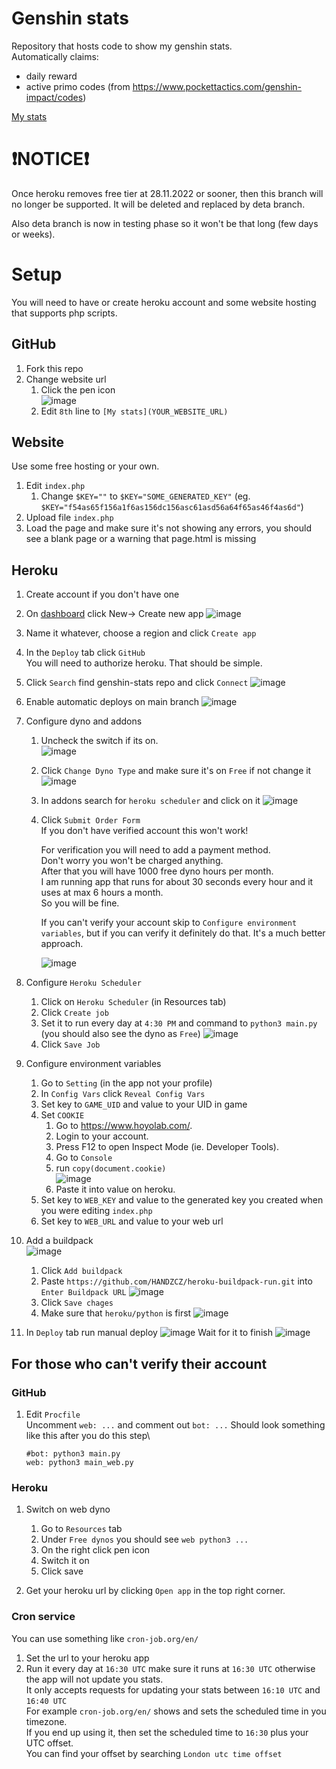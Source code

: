 # Genshin stats

Repository that hosts code to show my genshin stats.\
Automatically claims:
- daily reward
- active primo codes (from <https://www.pockettactics.com/genshin-impact/codes>)

[My stats](http://skullpluggery-gi.mygamesonline.org/)

# ❗NOTICE❗

Once heroku removes free tier at 28.11.2022 or sooner, then this branch will no longer be supported. It will be deleted and replaced by deta branch.

Also deta branch is now in testing phase so it won't be that long (few days or weeks).

# Setup

You will need to have or create heroku account and some website hosting that supports php scripts.

## GitHub

1. Fork this repo
1. Change website url
   1. Click the pen icon\
      ![image](https://user-images.githubusercontent.com/35496843/178002976-8c978699-cd1c-43cc-be9a-da098d516972.png)
   1. Edit ``8th`` line to ``[My stats](YOUR_WEBSITE_URL)`` 

## Website

Use some free hosting or your own.

1. Edit ``index.php``
   1. Change ``$KEY=""`` to ``$KEY="SOME_GENERATED_KEY"`` (eg. ``$KEY="f54as65f156a1f6as156dc156asc61asd56a64f65as46f4as6d"``)
1. Upload file ``index.php``
1. Load the page and make sure it's not showing any errors, you should see a blank page or a warning that page.html is missing

## Heroku

1. Create account if you don't have one
1. On [dashboard](https://dashboard.heroku.com/apps) click New-> Create new app
   ![image](https://user-images.githubusercontent.com/35496843/177956811-e6e5d30c-063c-47a4-b260-21bcd8213391.png)
1. Name it whatever, choose a region and click ``Create app``
1. In the ``Deploy`` tab click ``GitHub``\
   You will need to authorize heroku. That should be simple.
1. Click ``Search`` find genshin-stats repo and click ``Connect``
   ![image](https://user-images.githubusercontent.com/35496843/177958036-5a40ac57-d645-45b7-8ab2-aa686b0fe527.png)
1. Enable automatic deploys on main branch
   ![image](https://user-images.githubusercontent.com/35496843/177958451-9be0610b-af35-405b-8bcf-04699d781605.png)
1. Configure dyno and addons
   1. Uncheck the switch if its on.\
      ![image](https://user-images.githubusercontent.com/35496843/177959514-1372396d-c25e-46a7-927a-9b24cb65135e.png)
   1. Click ``Change Dyno Type`` and make sure it's on ``Free`` if not change it
      ![image](https://user-images.githubusercontent.com/35496843/177960179-dd808431-031d-4666-88f0-bb3bb4cfb15c.png)
   1. In addons search for ``heroku scheduler`` and click on it
      ![image](https://user-images.githubusercontent.com/35496843/177960454-83f896ec-96c5-4e3d-84e2-bd8399b88f07.png)
   1. Click ``Submit Order Form``\
      If you don't have verified account this won't work!

      For verification you will need to add a payment method.\
      Don't worry you won't be charged anything.\
      After that you will have 1000 free dyno hours per month.\
      I am running app that runs for about 30 seconds every hour and it uses at max 6 hours a month.\
      So you will be fine.

      If you can't verify your account skip to ``Configure environment variables``, but if you can verify it definitely do that. It's a much better approach.

      ![image](https://user-images.githubusercontent.com/35496843/177961065-fd1cc737-68aa-4be9-88be-0af61ad89d5b.png)
1. Configure ``Heroku Scheduler``
   1. Click on ``Heroku Scheduler`` (in Resources tab)
   1. Click ``Create job``
   1. Set it to run every day at ``4:30 PM`` and command to ``python3 main.py`` (you should also see the dyno as ``Free``)
   ![image](https://user-images.githubusercontent.com/35496843/177962000-db2e6a90-b20f-424c-8f50-d3d772de6a2d.png)
   1. Click ``Save Job``
1. Configure environment variables
   1. Go to ``Setting`` (in the app not your profile)
   1. In ``Config Vars`` click ``Reveal Config Vars``
   1. Set key to ``GAME_UID`` and value to your UID in game
   1. Set ``COOKIE``
      1. Go to <https://www.hoyolab.com/>.
      1. Login to your account.
      1. Press F12 to open Inspect Mode (ie. Developer Tools).
      1. Go to ``Console``
      1. run ``copy(document.cookie)``\
         ![image](https://user-images.githubusercontent.com/35496843/177964372-27a455e8-d7e5-4fb7-bd40-c91b657dc538.png)
      1. Paste it into value on heroku.
   1. Set key to ``WEB_KEY`` and value to the generated key you created when you were editing ``index.php``
   1. Set key to ``WEB_URL`` and value to your web url
1. Add a buildpack\
      ![image](https://user-images.githubusercontent.com/35496843/178105612-9c18a2a1-b4af-4828-a677-e72aa882fc02.png)
   1. Click ``Add buildpack``
   1. Paste ``https://github.com/HANDZCZ/heroku-buildpack-run.git`` into ``Enter Buildpack URL``
      ![image](https://user-images.githubusercontent.com/35496843/178105733-0132fb31-5675-425d-939f-81bbfa2fcdb3.png)
   1. Click ``Save chages``
   1. Make sure that ``heroku/python`` is first
      ![image](https://user-images.githubusercontent.com/35496843/178105838-150a4a80-102e-4038-a1d0-156be061c8bd.png)

1. In ``Deploy`` tab run manual deploy
   ![image](https://user-images.githubusercontent.com/35496843/177958719-bb6d437e-23d4-4c31-a814-c2ef3000e4ca.png)
   Wait for it to finish
   ![image](https://user-images.githubusercontent.com/35496843/177959041-54fdca93-8e4d-42bf-9bf6-3d9379d231c5.png)

## For those who can't verify their account

### GitHub

1. Edit ``Procfile``\
   Uncomment ``web: ...`` and comment out ``bot: ...``
   Should look something like this after you do this step\
   ```Procfile
   #bot: python3 main.py
   web: python3 main_web.py
   ```

### Heroku

1. Switch on web dyno
   1. Go to ``Resources`` tab
   1. Under ``Free dynos`` you should see ``web python3 ...``
   1. On the right click pen icon
   1. Switch it on
   1. Click save

1. Get your heroku url by clicking ``Open app`` in the top right corner.

### Cron service

You can use something like ``cron-job.org/en/``

1. Set the url to your heroku app
1. Run it every day at ``16:30 UTC`` make sure it runs at ``16:30 UTC`` otherwise the app will not update you stats.\
   It only accepts requests for updating your stats between ``16:10 UTC`` and ``16:40 UTC``\
   For example ``cron-job.org/en/`` shows and sets the scheduled time in you timezone.\
   If you end up using it, then set the scheduled time to ``16:30`` plus your UTC offset.\
   You can find your offset by searching ``London utc time offset``
